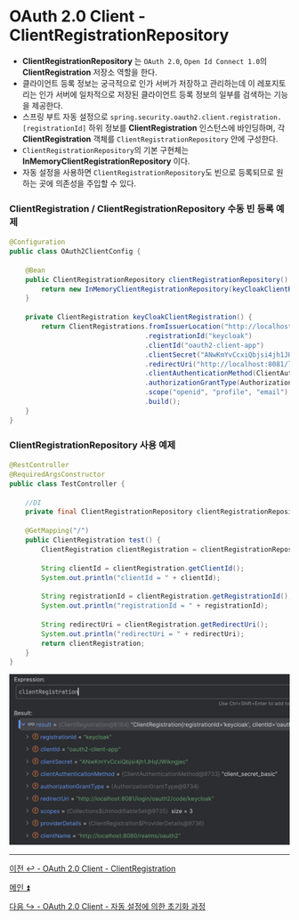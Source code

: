 # OAuth 2.0 Client - ClientRegistrationRepository

- **ClientRegistrationRepository** 는 `OAuth 2.0`, `Open Id Connect 1.0`의 **ClientRegistration** 저장소 역할을 한다.
- 클라이언트 등록 정보는 궁극적으로 인가 서버가 저장하고 관리하는데 이 레포지토리는 인가 서버에 일차적으로 저장된 클라이언트 등록 정보의 일부를 검색하는 기능을 제공한다.
- 스프링 부트 자동 설정으로 `spring.security.oauth2.client.registration.[registrationId]` 하위 정보를 **ClientRegistration** 인스턴스에 바인딩하며, 각 **ClientRegistration** 객체를
 `ClientRegistrationRepository` 안에 구성한다.
- `ClientRegistrationRepository`의 기본 구현체는 **InMemoryClientRegistrationRepository** 이다.
- 자동 설정을 사용하면 `ClientRegistrationRepository`도 빈으로 등록되므로 원하는 곳에 의존성을 주입할 수 있다.

### ClientRegistration / ClientRegistrationRepository 수동 빈 등록 예제

```java
@Configuration
public class OAuth2ClientConfig {

    @Bean
    public ClientRegistrationRepository clientRegistrationRepository() {
        return new InMemoryClientRegistrationRepository(keyCloakClientRegistration());
    }
    
    private ClientRegistration keyCloakClientRegistration() {
        return ClientRegistrations.fromIssuerLocation("http://localhost:8080/realms/oauth2")
                                  .registrationId("keycloak")
                                  .clientId("oauth2-client-app")
                                  .clientSecret("ANwKmYvCcxiQbjsi4jh1JHqUWikngjec")
                                  .redirectUri("http://localhost:8081/login/oauth2/code/keycloak")
                                  .clientAuthenticationMethod(ClientAuthenticationMethod.CLIENT_SECRET_BASIC)
                                  .authorizationGrantType(AuthorizationGrantType.AUTHORIZATION_CODE)
                                  .scope("openid", "profile", "email")
                                  .build();
    }
}
```

### ClientRegistrationRepository 사용 예제

```java
@RestController
@RequiredArgsConstructor
public class TestController {

    //DI
    private final ClientRegistrationRepository clientRegistrationRepository;
    
    @GetMapping("/")
    public ClientRegistration test() {
        ClientRegistration clientRegistration = clientRegistrationRepository.findByRegistrationId("keycloak");
        
        String clientId = clientRegistration.getClientId();
        System.out.println("clientId = " + clientId);
        
        String registrationId = clientRegistration.getRegistrationId();
        System.out.println("registrationId = " + registrationId);
        
        String redirectUri = clientRegistration.getRedirectUri();
        System.out.println("redirectUri = " + redirectUri);
        return clientRegistration;
    }
}
```

![img_20.png](image_1/img_20.png)

---

[이전 ↩️ - OAuth 2.0 Client - ClientRegistration](https://github.com/genesis12345678/TIL/blob/main/Spring/security/oauth/OAuthClient/ClientRegistration.md)

[메인 ⏫](https://github.com/genesis12345678/TIL/blob/main/Spring/security/oauth/main.md)

[다음 ↪️ - OAuth 2.0 Client - 자동 설정에 의한 초기화 과정](https://github.com/genesis12345678/TIL/blob/main/Spring/security/oauth/OAuthClient/AutoConfig.md)
